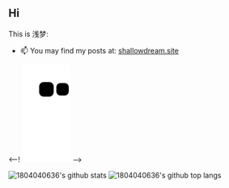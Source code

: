 ## Hi

This is 浅梦:

- 📫 You may find my posts at: [shallowdream.site](https://shallowdream.site/)

<--! ![github contribution grid snake animation](https://raw.githubusercontent.com/1804040636/1804040636/output/github-contribution-grid-snake.svg) -->

<img  alt="1804040636's github stats" width="50%" src="https://github-readme-stats.vercel.app/api?username=1804040636&show_icons=true">

<img  alt="1804040636's github top langs" width="50%" src="https://github-readme-stats.vercel.app/api/top-langs/?username=1804040636&layout=compact">

